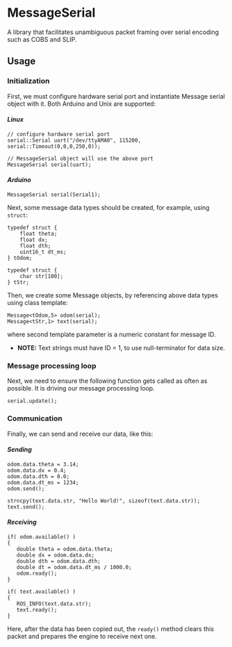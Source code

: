 # MessageSerial
A library that facilitates unambiguous packet framing over serial encoding such as COBS and SLIP.

## Usage

### Initialization
First, we must configure hardware serial port and instantiate Message serial object with it. Both Arduino and Unix are supported:

#### _Linux_
```
// configure hardware serial port
serial::Serial uart("/dev/ttyAMA0", 115200, serial::Timeout(0,0,0,250,0));

// MessageSerial object will use the above port
MessageSerial serial(uart);
```

#### _Arduino_
```
MessageSerial serial(Serial1);
```

Next, some message data types should be created, for example, using `struct`:

```
typedef struct {
    float theta;
    float dx;
    float dth;
    uint16_t dt_ms;
} tOdom;

typedef struct {
    char str[100];
} tStr;
```

Then, we create some Message objects, by referencing above data types using class template:

```
Message<tOdom,5> odom(serial);
Message<tStr,1> text(serial);
```
where second template parameter is a numeric constant for message ID.
* __NOTE:__ Text strings must have ID = 1, to use null-terminator for data size.

### Message processing loop
Next, we need to ensure the following function gets called as often as possible. It is driving our message processing loop.
```
serial.update();
```

### Communication
Finally, we can send and receive our data, like this:

#### _Sending_
```
odom.data.theta = 3.14;
odom.data.dx = 0.4;
odom.data.dth = 0.0;
odom.data.dt_ms = 1234;
odom.send();

strncpy(text.data.str, "Hello World!", sizeof(text.data.str));
text.send();
```

#### _Receiving_
```
if( odom.available() )
{
   double theta = odom.data.theta;
   double dx = odom.data.dx;
   double dth = odom.data.dth;
   double dt = odom.data.dt_ms / 1000.0;
   odom.ready();
}

if( text.available() )
{
   ROS_INFO(text.data.str);
   text.ready();
}
```
Here, after the data has been copied out, the `ready()` method clears this packet and prepares the engine to receive next one.


